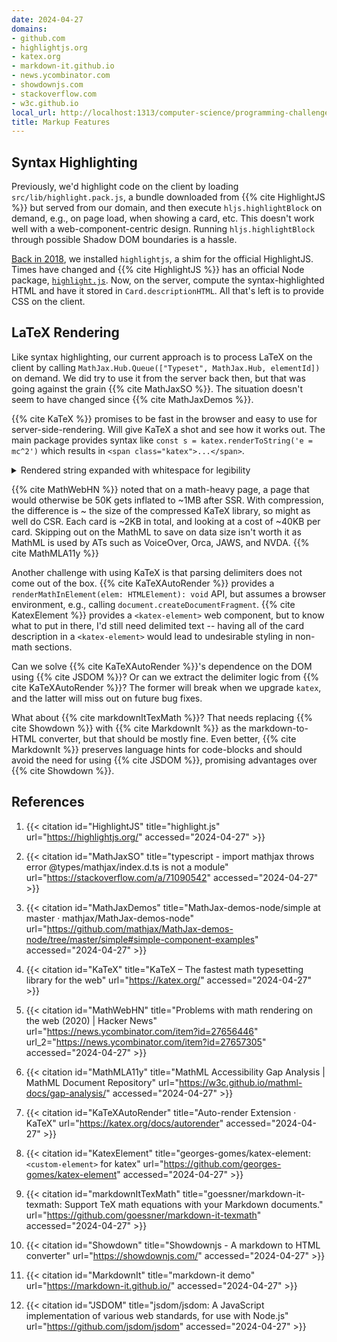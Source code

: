 ```yaml
---
date: 2024-04-27
domains:
- github.com
- highlightjs.org
- katex.org
- markdown-it.github.io
- news.ycombinator.com
- showdownjs.com
- stackoverflow.com
- w3c.github.io
local_url: http://localhost:1313/computer-science/programming-challenges/flashcards-app/markup-features/
title: Markup Features
---
```


## Syntax Highlighting

Previously, we'd highlight code on the client by loading
`src/lib/highlight.pack.js`, a bundle downloaded from {{% cite
HighlightJS %}} but served from our domain, and then execute
`hljs.highlightBlock` on demand, e.g., on page load, when showing a
card, etc. This doesn't work well with a web-component-centric design.
Running `hljs.highlightBlock` through possible Shadow DOM boundaries is
a hassle.

[Back in
2018](https://github.com/dchege711/study_buddy/commit/02768f1f58eb73d9ae55d1f1d7eb31ec93dd7867),
we installed `highlightjs`, a shim for the official HighlightJS. Times
have changed and {{% cite HighlightJS %}} has an official Node package,
[`highlight.js`](https://www.npmjs.com/package/highlight.js). Now, on
the server, compute the syntax-highlighted HTML and have it stored in
`Card.descriptionHTML`. All that's left is to provide CSS on the client.

## LaTeX Rendering

Like syntax highlighting, our current approach is to process LaTeX on
the client by calling `MathJax.Hub.Queue(["Typeset", MathJax.Hub,
elementId])` on demand. We did try to use it from the server back then,
but that was going against the grain {{% cite MathJaxSO %}}. The
situation doesn't seem to have changed since {{% cite MathJaxDemos %}}.

{{% cite KaTeX %}} promises to be fast in the browser and easy to use
for server-side-rendering. Will give KaTeX a shot and see how it works
out. The main package provides syntax like `const s =
katex.renderToString('e = mc^2')` which results in `<span
class="katex">...</span>`.

<details>
<summary>Rendered string expanded with whitespace for legibility</summary>

```html
<span class="katex">
  <span class="katex-mathml">
    <math xmlns="http://www.w3.org/1998/Math/MathML" display="block">
      <semantics>
        <mrow>
          <mi>e</mi><mo>=</mo><mi>m</mi><msup><mi>c</mi><mn>2</mn></msup>
        </mrow>
        <annotation encoding="application/x-tex">e = mc^2</annotation>
      </semantics>
    </math>
  </span>
  <span class="katex-html" aria-hidden="true">
    <span class="base">
      <span class="strut" style="height: 0.4306em;"></span>
      <span class="mord mathnormal">e</span>
      <span class="mspace" style="margin-right: 0.2778em;"></span>
      <span class="mrel">=</span>
      <span class="mspace" style="margin-right: 0.2778em;"></span>
    </span>
    <span class="base">
      <span class="strut" style="height: 0.8641em;"></span>
      <span class="mord mathnormal">m</span>
      <span class="mord">
        <span class="mord mathnormal">c</span>
        <span class="msupsub">
          <span class="vlist-t">
            <span class="vlist-r">
              <span class="vlist" style="height: 0.8641em;">
                <span class="" style="top: -3.113em; margin-right: 0.05em;">
                  <span class="pstrut" style="height: 2.7em;"></span>
                  <span class="sizing reset-size6 size3 mtight">
                    <span class="mord mtight">2</span>
                  </span>
                </span>
              </span>
            </span>
          </span>
        </span>
      </span>
    </span>
  </span>
</span>
```

</details>

{{% cite MathWebHN %}} noted that on a math-heavy page, a page that
would otherwise be 50K gets inflated to ~1MB after SSR. With
compression, the difference is ~ the size of the compressed KaTeX
library, so might as well do CSR. Each card is ~2KB in total, and
looking at a cost of ~40KB per card. Skipping out on the MathML to save
on data size isn't worth it as MathML is used by ATs such as VoiceOver,
Orca, JAWS, and NVDA. {{% cite MathMLA11y %}}

Another challenge with using KaTeX is that parsing delimiters does not
come out of the box. {{% cite KaTeXAutoRender %}} provides a
`renderMathInElement(elem: HTMLElement): void` API, but assumes a
browser environment, e.g., calling `document.createDocumentFragment`.
{{% cite KatexElement %}} provides a `<katex-element>` web component,
but to know what to put in there, I'd still need delimited text --
having all of the card description in a `<katex-element>` would lead to
undesirable styling in non-math sections.

Can we solve {{% cite KaTeXAutoRender %}}'s dependence on the DOM using
{{% cite JSDOM %}}? Or can we extract the delimiter logic from {{% cite
KaTeXAutoRender %}}? The former will break when we upgrade `katex`, and
the latter will miss out on future bug fixes.

What about {{% cite markdownItTexMath %}}? That needs replacing {{% cite
Showdown %}} with {{% cite MarkdownIt %}} as the markdown-to-HTML
converter, but that should be mostly fine. Even better, {{% cite
MarkdownIt %}} preserves language hints for code-blocks and should avoid
the need for using {{% cite JSDOM %}}, promising advantages over {{%
cite Showdown %}}.

## References

1. {{< citation
  id="HighlightJS"
  title="highlight.js"
  url="https://highlightjs.org/"
  accessed="2024-04-27" >}}

1. {{< citation
  id="MathJaxSO"
  title="typescript - import mathjax throws error @types/mathjax/index.d.ts is not a module"
  url="https://stackoverflow.com/a/71090542"
  accessed="2024-04-27" >}}

1. {{< citation
  id="MathJaxDemos"
  title="MathJax-demos-node/simple at master · mathjax/MathJax-demos-node"
  url="https://github.com/mathjax/MathJax-demos-node/tree/master/simple#simple-component-examples"
  accessed="2024-04-27" >}}

1. {{< citation
  id="KaTeX"
  title="KaTeX – The fastest math typesetting library for the web"
  url="https://katex.org/"
  accessed="2024-04-27" >}}

1. {{< citation
  id="MathWebHN"
  title="Problems with math rendering on the web (2020) | Hacker News"
  url="https://news.ycombinator.com/item?id=27656446"
  url_2="https://news.ycombinator.com/item?id=27657305"
  accessed="2024-04-27" >}}

1. {{< citation
  id="MathMLA11y"
  title="MathML Accessibility Gap Analysis | MathML Document Repository"
  url="https://w3c.github.io/mathml-docs/gap-analysis/"
  accessed="2024-04-27" >}}

1. {{< citation
  id="KaTeXAutoRender"
  title="Auto-render Extension · KaTeX"
  url="https://katex.org/docs/autorender"
  accessed="2024-04-27" >}}

1. {{< citation
  id="KatexElement"
  title="georges-gomes/katex-element: `<custom-element>` for katex"
  url="https://github.com/georges-gomes/katex-element"
  accessed="2024-04-27" >}}

1. {{< citation
  id="markdownItTexMath"
  title="goessner/markdown-it-texmath: Support TeX math equations with your Markdown documents."
  url="https://github.com/goessner/markdown-it-texmath"
  accessed="2024-04-27" >}}

1. {{< citation
  id="Showdown"
  title="Showdownjs - A markdown to HTML converter"
  url="https://showdownjs.com/"
  accessed="2024-04-27" >}}

1. {{< citation
  id="MarkdownIt"
  title="markdown-it demo"
  url="https://markdown-it.github.io/"
  accessed="2024-04-27" >}}

1. {{< citation
  id="JSDOM"
  title="jsdom/jsdom: A JavaScript implementation of various web standards, for use with Node.js"
  url="https://github.com/jsdom/jsdom"
  accessed="2024-04-27" >}}
